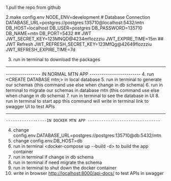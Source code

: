 1.pull the repo from github

2.make config.env
      NODE_ENV=development
     # Database Connection
     DATABASE_URL=postgres://postgres:135710@localhost:5432/mtn
    DB_HOST=localhost
    DB_USER=postgres
    DB_PASSWORD=135710
    DB_NAME=mtn
    DB_PORT=5432
    ## JWT
   JWT_SECRET_KEY=123MNQD@4234mflozzziu
   JWT_EXPIRE_TIME=15m
     ## JWT Refresh
    JWT_REFRESH_SECRET_KEY=123MfQg@42649flozzziu
   JWT_REFRESH_EXPIRE_TIME=7d

3. run in terminal  <npm install> to download the packages
_______________________________________________________________________________________________________________________________________
  ----------------- IN NORMAL MTN APP  -------------------------
4. run <CREATE DATABASE mtn;>  in local database
5. run in terminal  <npm run db:generate>   to generate our schemas (this command use else when change in db schema)
6. run in terminal  <npm run db:migrate>     to migrate  our schemas in database mtn (this command use else when change in db schema)
7. run in terminal  <npm run studio>            to see the database in UI
8. run in terminal   <npm run start>             to start app  this command will write in terminal  link to swagger UI to test APIs
_______________________________________________________________________________________________________________________________________
    ------------------IN DOCKER MTN APP --------------------------------
4. change config.env.DATABASE_URL=postgres://postgres:135710@db:5432/mtn
5. change config.env.DB_HOST=db
6. run in terminal  <docker-compose up --build -d>                                    to build the app container
7. run in terminal  <docker-compose exec app npm run db:generate>         if change in db schema
8. run in terminal  <docker-compose exec app npm run db:migrate>           if need migrate the schema 
9. run in terminal   <docker-compose down>                                               to shut down the docker container
10. write in browser <http://localhost:8000/api-docs/>                               to test APIs in swagger
